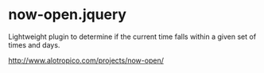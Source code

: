 # now-open.jquery
Lightweight plugin to determine if the current time falls within a given set of times and days.

http://www.alotropico.com/projects/now-open/
